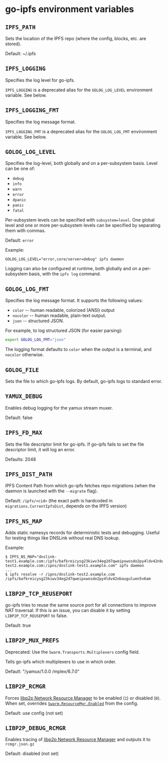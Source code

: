 # go-ipfs environment variables

## `IPFS_PATH`

Sets the location of the IPFS repo (where the config, blocks, etc.
are stored).

Default: ~/.ipfs

## `IPFS_LOGGING`

Specifies the log level for go-ipfs.

`IPFS_LOGGING` is a deprecated alias for the `GOLOG_LOG_LEVEL` environment variable.  See below.

## `IPFS_LOGGING_FMT`

Specifies the log message format.

`IPFS_LOGGING_FMT` is a deprecated alias for the `GOLOG_LOG_FMT` environment variable.  See below.

## `GOLOG_LOG_LEVEL`

Specifies the log-level, both globally and on a per-subsystem basis.  Level can be one of:

* `debug`
* `info`
* `warn`
* `error`
* `dpanic`
* `panic`
* `fatal`

Per-subsystem levels can be specified with `subsystem=level`.  One global level and one or more per-subsystem levels
can be specified by separating them with commas.

Default: `error`

Example:

```console
GOLOG_LOG_LEVEL="error,core/server=debug" ipfs daemon
```

Logging can also be configured at runtime, both globally and on a per-subsystem basis, with the `ipfs log` command.

## `GOLOG_LOG_FMT`

Specifies the log message format.  It supports the following values:

- `color` -- human readable, colorized (ANSI) output
- `nocolor` -- human readable, plain-text output.
- `json` -- structured JSON.

For example, to log structured JSON (for easier parsing):

```bash
export GOLOG_LOG_FMT="json"
```
The logging format defaults to `color` when the output is a terminal, and `nocolor` otherwise.

## `GOLOG_FILE`

Sets the file to which go-ipfs logs. By default, go-ipfs logs to standard error.

## `YAMUX_DEBUG`

Enables debug logging for the yamux stream muxer.

Default: false

## `IPFS_FD_MAX`

Sets the file descriptor limit for go-ipfs. If go-ipfs fails to set the file
descriptor limit, it will log an error.

Defaults: 2048

## `IPFS_DIST_PATH`

IPFS Content Path from which go-ipfs fetches repo migrations (when the daemon
is launched with the `--migrate` flag).

Default: `/ipfs/<cid>` (the exact path is hardcoded in
`migrations.CurrentIpfsDist`, depends on the IPFS version)

## `IPFS_NS_MAP`

Adds static namesys records for deterministic tests and debugging.
Useful for testing things like DNSLink without real DNS lookup.

Example:

```console
$ IPFS_NS_MAP="dnslink-test1.example.com:/ipfs/bafkreicysg23kiwv34eg2d7qweipxwosdo2py4ldv42nbauguluen5v6am,dnslink-test2.example.com:/ipns/dnslink-test1.example.com" ipfs daemon
...
$ ipfs resolve -r /ipns/dnslink-test2.example.com
/ipfs/bafkreicysg23kiwv34eg2d7qweipxwosdo2py4ldv42nbauguluen5v6am
```

## `LIBP2P_TCP_REUSEPORT`

go-ipfs tries to reuse the same source port for all connections to improve NAT
traversal. If this is an issue, you can disable it by setting
`LIBP2P_TCP_REUSEPORT` to false.

Default: true

## `LIBP2P_MUX_PREFS`

Deprecated: Use the `Swarm.Transports.Multiplexers` config field.

Tells go-ipfs which multiplexers to use in which order.

Default: "/yamux/1.0.0 /mplex/6.7.0"

## `LIBP2P_RCMGR`

Forces [libp2p Network Resource Manager](https://github.com/libp2p/go-libp2p-resource-manager#readme)
to be enabled (`1`) or disabled (`0`).
When set, overrides [`Swarm.ResourceMgr.Enabled`](https://github.com/ipfs/go-ipfs/blob/master/docs/config.md#swarmresourcemgrenabled) from the config.

Default: use config (not set)

## `LIBP2P_DEBUG_RCMGR`

Enables tracing of [libp2p Network Resource Manager](https://github.com/libp2p/go-libp2p-resource-manager#readme)
and outputs it to `rcmgr.json.gz`


Default: disabled (not set)